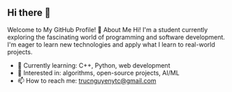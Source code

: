 ## Hi there 👋

Welcome to My GitHub Profile! 👋
About Me
Hi! I'm a student currently exploring the fascinating world of programming and software development. I'm eager to learn new technologies and apply what I learn to real-world projects.

- 🌱 Currently learning: C++, Python, web development
- 🤔 Interested in: algorithms, open-source projects, AI/ML
- 📫 How to reach me: trucnguyenytc@gmail.com 

